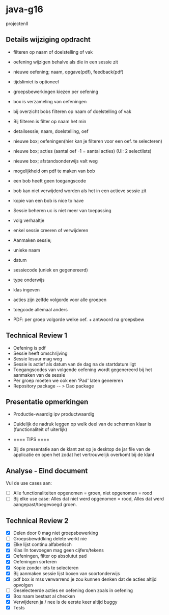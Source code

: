 # java-g16
projectenII

## Details wijziging opdracht

* filteren op naam of doelstelling of vak
* oefening wijzigen behalve als die in een sessie zit
* nieuwe oefening; naam, opgave(pdf), feedback(pdf)
* tijdslimiet is optioneel
* groepsbewerkingen kiezen per oefening
* box is verzameling van oefeningen
* bij overzicht bobs filteren op naam of doelstelling of vak
* Bij filteren is filter op naam het min
* detailsessie; naam, doelstelling, oef

* nieuwe box; oefeningen(hier kan je filteren voor een oef. te selecteren)
* nieuwe box; acties (aantal oef -1 = aantal acties) (UI: 2 selectlists)
* nieuwe box; afstandsonderwijs valt weg
* mogelijkheid om pdf te maken van bob
* een bob heeft geen toegangscode
* bob kan niet verwijderd worden als het in een actieve sessie zit
* kopie van een bob is nice to have

* Sessie beheren uc is niet meer van toepassing
* volg verhaaltje
* enkel sessie creeren of verwijderen
* Aanmaken sessie;
* unieke naam
* datum 
* sessiecode (uniek en gegenereerd)
* type onderwijs
* klas ingeven
* acties zijn zelfde volgorde voor alle groepen
* toegcode allemaal anders
* PDF: per groep volgorde welke oef. + antwoord na groepsbew

## Technical Review 1
* Oefening is pdf 
* Sessie heeft omschrijving
* Sessie lesuur mag weg
* Sessie is actief als datum van de dag na de startdatum ligt
* Toegangscodes van volgende oefening wordt gegenereerd bij het aanmaken van de sessie
* Per groep moeten we ook een 'Pad' laten genereren 
* Repository  package -- > Dao package

## Presentatie opmerkingen
* Productie-waardig ipv productwaardig
* Duidelijk de nadruk leggen op welk deel van de schermen klaar is (functionaliteit of uiterlijk)

* ==== TIPS ====
* Bij de presentatie aan de klant zet op je desktop de jar file van de applicatie en open het zodat het vertrouwelijk overkomt bij de klant

## Analyse - Eind document
Vul de use cases aan:
- [ ]	Alle functionaliteiten opgenomen = groen, niet opgenomen = rood
- [ ]	Bij elke use case: Alles dat niet werd opgenomen = rood, Alles dat werd aangepast/toegevoegd groen.

## Technical Review 2
* [X] Delen door 0 mag niet groepsbewerking 
* [ ] Groepsbewddking delete werkt nie 
* [X] Elke lijst continu alfabetisch
* [X] Klas lln toevoegen mag geen cijfers/tekens 
* [X] Oefeningen, filter op absolutut pad
* [X] Oefeningen sorteren
* [X] Kopie zonder iets te selecteren
* [X] Bij aanmaken sessie lijst boxen van soortonderwijs
* [x] pdf box is mss verwarrend je zou kunnen denken dat de acties altijd opvolgen
* [ ] Geselecteerde acties en oefening doen zoals in oefening
* [X] Box naam bestaat al checken
* [X] Verwijderen ja / nee is de eerste keer altijd buggy
* [X] Tests
